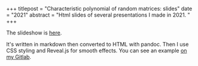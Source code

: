 +++
titlepost = "Characteristic polynomial of random matrices: slides"
date = "2021"
abstract = "Html slides of several presentations I made in 2021. "
+++

The slideshow is [here](/talks/mega21/). 

It's written in markdown then converted to HTML with pandoc. Then I use CSS styling and Reveal.js for smooth effects. You can see an example [on my Gitlab](https://gitlab.inria.fr/scoste/slides). 

